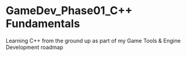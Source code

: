 # GameDev_Phase01_C++ Fundamentals
Learning C++ from the ground up as part of my Game Tools & Engine Development roadmap
